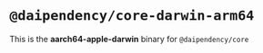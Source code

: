 # `@daipendency/core-darwin-arm64`

This is the **aarch64-apple-darwin** binary for `@daipendency/core`
